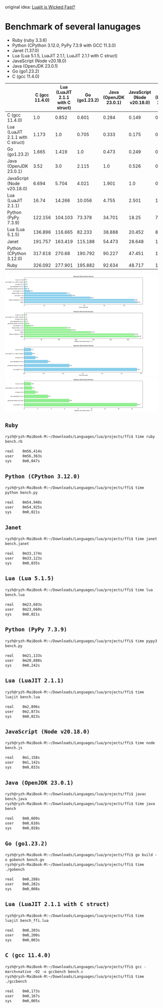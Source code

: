 original idea: [Luajit is Wicked Fast?](https://youtu.be/gS8Wji_YnAE?si=yPbr1y9nf8jVKlvM)

# Benchmark of several lanugages

- Ruby (ruby 3.3.6)
- Python (CPython 3.12.0, PyPy 7.3.9 with GCC 11.3.0)
- Janet (1.37.0)
- Lua (Lua 5.1.5, LuaJIT 2.1.1, LuaJIT 2.1.1 with C struct)
- JavaScript (Node v20.18.0)
- Java (OpenJDK 23.0.1)
- Go (go1.23.2)
- C (gcc 11.4.0)

|                                  | C (gcc 11.4.0) | Lua (LuaJIT 2.1.1 with C struct) | Go (go1.23.2) | Java (OpenJDK 23.0.1) | JavaScript (Node v20.18.0) | Lua (LuaJIT 2.1.1) | Python (PyPy 7.3.9) | Lua (Lua 5.1.5) | Janet | Python (CPython 3.12.0) | Ruby  |
|----------------------------------|----------------|----------------------------------|---------------|-----------------------|----------------------------|--------------------|---------------------|-----------------|-------|-------------------------|-------|
| C (gcc 11.4.0)                   | 1.0            | 0.852                            | 0.601         | 0.284                 | 0.149                      | 0.06               | 0.008               | 0.007           | 0.005 | 0.003                   | 0.003 |
| Lua (LuaJIT 2.1.1 with C struct) | 1.173          | 1.0                              | 0.705         | 0.333                 | 0.175                      | 0.07               | 0.01                | 0.009           | 0.006 | 0.004                   | 0.004 |
| Go (go1.23.2)                    | 1.665          | 1.419                            | 1.0           | 0.473                 | 0.249                      | 0.099              | 0.014               | 0.012           | 0.009 | 0.005                   | 0.005 |
| Java (OpenJDK 23.0.1)            | 3.52           | 3.0                              | 2.115         | 1.0                   | 0.526                      | 0.21               | 0.029               | 0.026           | 0.018 | 0.011                   | 0.011 |
| JavaScript (Node v20.18.0)       | 6.694          | 5.704                            | 4.021         | 1.901                 | 1.0                        | 0.4                | 0.055               | 0.049           | 0.035 | 0.021                   | 0.021 |
| Lua (LuaJIT 2.1.1)               | 16.74          | 14.266                           | 10.056        | 4.755                 | 2.501                      | 1.0                | 0.137               | 0.122           | 0.087 | 0.053                   | 0.051 |
| Python (PyPy 7.3.9)              | 122.156        | 104.103                          | 73.378        | 34.701                | 18.25                      | 7.297              | 1.0                 | 0.892           | 0.637 | 0.385                   | 0.375 |
| Lua (Lua 5.1.5)                  | 136.896        | 116.665                          | 82.233        | 38.888                | 20.452                     | 8.178              | 1.121               | 1.0             | 0.714 | 0.431                   | 0.42  |
| Janet                            | 191.757        | 163.419                          | 115.188       | 54.473                | 28.648                     | 11.455             | 1.57                | 1.401           | 1.0   | 0.604                   | 0.588 |
| Python (CPython 3.12.0)          | 317.618        | 270.68                           | 190.792       | 90.227                | 47.451                     | 18.974             | 2.6                 | 2.32            | 1.656 | 1.0                     | 0.974 |
| Ruby                             | 326.092        | 277.901                          | 195.882       | 92.634                | 48.717                     | 19.48              | 2.669               | 2.382           | 1.701 | 1.027                   | 1.0   |


![Absolute benchmark results](AbsoluteBenchmarkResults.png)
![Relative benchmark results](RelativeBenchmarkResults.png)
![Scoped Absolute benchmark results](AbsoluteBenchmarkResultsNoLosers.png)
![Scoped Relative benchmark results](RelativeBenchmarkResultsNoLosers.png)

## `Ruby`
```shell
ryzh@ryzh-MaiBook-M:~/Downloads/Languages/lua/projects/ffi$ time ruby bench.rb

real    0m56,414s
user    0m56,363s
sys     0m0,047s
```

## `Python (CPython 3.12.0)`
```shell
ryzh@ryzh-MaiBook-M:~/Downloads/Languages/lua/projects/ffi$ time python bench.py 

real    0m54,948s
user    0m54,925s
sys     0m0,021s
```

## `Janet`
```shell
ryzh@ryzh-MaiBook-M:~/Downloads/Languages/lua/projects/ffi$ time janet bench.janet 

real    0m33,174s
user    0m33,123s
sys     0m0,035s
```

## `Lua (Lua 5.1.5)`
```shell
ryzh@ryzh-MaiBook-M:~/Downloads/Languages/lua/projects/ffi$ time lua bench.lua

real    0m23,683s
user    0m23,660s
sys     0m0,021s
```

## `Python (PyPy 7.3.9)`
```shell
ryzh@ryzh-MaiBook-M:~/Downloads/Languages/lua/projects/ffi$ time pypy3 bench.py

real    0m21,133s
user    0m20,888s
sys     0m0,242s
```

## `Lua (LuaJIT 2.1.1)`
```shell
ryzh@ryzh-MaiBook-M:~/Downloads/Languages/lua/projects/ffi$ time luajit bench.lua

real    0m2,896s
user    0m2,873s
sys     0m0,023s
```

## `JavaScript (Node v20.18.0)`
```shell
ryzh@ryzh-MaiBook-M:~/Downloads/Languages/lua/projects/ffi$ time node bench.js 

real    0m1,158s
user    0m1,142s
sys     0m0,033s
```

## `Java (OpenJDK 23.0.1)`
```shell
ryzh@ryzh-MaiBook-M:~/Downloads/Languages/lua/projects/ffi$ javac bench.java
ryzh@ryzh-MaiBook-M:~/Downloads/Languages/lua/projects/ffi$ time java bench

real    0m0,609s
user    0m0,610s
sys     0m0,028s
```

## `Go (go1.23.2)`
```shell
ryzh@ryzh-MaiBook-M:~/Downloads/Languages/lua/projects/ffi$ go build -o gobench bench.go
ryzh@ryzh-MaiBook-M:~/Downloads/Languages/lua/projects/ffi$ time ./gobench

real    0m0,288s
user    0m0,282s
sys     0m0,008s
```

## `Lua (LuaJIT 2.1.1 with C struct)`
```shell
ryzh@ryzh-MaiBook-M:~/Downloads/Languages/lua/projects/ffi$ time luajit bench_ffi.lua

real    0m0,203s
user    0m0,200s
sys     0m0,003s
```

## `C (gcc 11.4.0)`
```shell
ryzh@ryzh-MaiBook-M:~/Downloads/Languages/lua/projects/ffi$ gcc -march=native -O2 -o gccbench bench.c
ryzh@ryzh-MaiBook-M:~/Downloads/Languages/lua/projects/ffi$ time ./gccbench

real    0m0,173s
user    0m0,167s
sys     0m0,005s
```


